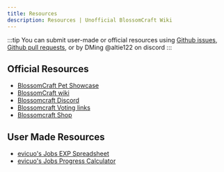 ```yaml
---
title: Resources
description: Resources | Unofficial BlossomCraft Wiki
---
```


:::tip
You can submit user-made or official resources using [Github issues](https://github.com/Unofficial-BlossomCraft-Wikis/unofficial-blossomcraft-wiki/issues), [Github pull requests](https://github.com/Unofficial-BlossomCraft-Wikis/unofficial-blossomcraft-wiki/edit/main/src/content/docs/starter/resources.md), or by DMing @altie122 on discord
:::

## Official Resources

- [BlossomCraft Pet Showcase](https://docs.google.com/document/d/1PBvYnRUlfhd6AVdqC3_RbdDcfP46xSpxHbI1fEMY_10/edit?usp=sharing)
- [BlossomCraft wiki](https://blossomcraft.org/wiki)
- [Blossomcraft Discord](https://discord.gg/blossomcraft)
- [Blossomcraft Voting links](https://blossomcraft.org/vote)
- [Blossomcraft Shop](https://shop.blossomcraft.org/)

## User Made Resources

- [evicuo's Jobs EXP Spreadsheet](https://docs.google.com/spreadsheets/d/1yf47G3E3BYSiWvWH5bD7ZWq1K1-ySP766eHpFuvJwpc/edit?usp=sharing)
- [evicuo's Jobs Progress Calculator](https://www.pythonanywhere.com/gists/2c0915f71ab5a67ad03ce90136d2710a/BlossomCraft%20Jobs%20Calculator/ipython/)